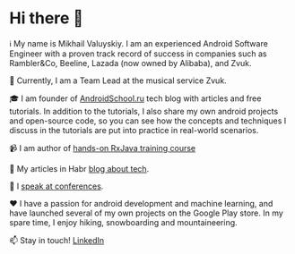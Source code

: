 # Hi there 👋

:information_source: My name is Mikhail Valuyskiy. I am an experienced Android Software Engineer with a proven track record of success in companies such as Rambler&Co, Beeline, Lazada (now owned by Alibaba), and Zvuk.

:briefcase: Currently, I am a Team Lead at the musical service Zvuk. 

:mortar_board: I am founder of [AndroidSchool.ru](https://androidschool.ru/) tech blog with articles and free tutorials. 
In addition to the tutorials, I also share my own android projects and open-source code, so you can see how the concepts and techniques I discuss in the tutorials are put into practice in real-world scenarios.

📹 I am author of [hands-on RxJava training course](https://stepik.org/course/62807/promo#reviews) 

:memo: My articles in Habr [blog about tech](https://habr.com/ru/users/mikhail_skiy/posts/). 

:microphone: I [speak at conferences](https://innopolis2022.mergeconf.ru/development/mobile/valuysky).

:heart: I have a passion for android development and machine learning, and have launched several of my own projects on the Google Play store. In my spare time, I enjoy hiking, snowboarding and mountaineering.

:mailbox: Stay in touch! [LinkedIn](https://www.linkedin.com/in/mikhailsky/)
